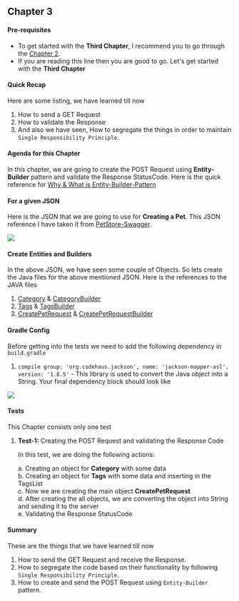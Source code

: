 ## Chapter 3

#### **Pre-requisites**
* To get started with the <b>Third Chapter</b>, I recommend you to go through the [Chapter 2](https://github.com/vinaykumarvvs/api-automation-tutorial/tree/master/src/test/java/Chapters/Chapter02/Chapter02.md).
* If you are reading this line then you are good to go. Let's get started with the <b>Third Chapter</b>

#### **Quick Recap**
Here are some listing, we have learned till now
1. How to send a GET Request
2. How to validate the Response 
3. And also we have seen, How to segregate the things in order to maintain `Single Responsibility Principle`.

#### **Agenda for this Chapter**
In this chapter, we are going to create the POST Request using <b>Entity-Builder</b> pattern and validate the 
Response StatusCode. Here is the quick reference for [Why & What is Entity-Builder-Pattern](https://dzone.com/articles/the-builder-pattern-for-test-classes)

#### **For a given JSON**
Here is the JSON that we are going to use for <b>Creating a Pet</b>. 
This JSON reference I have taken it from [PetStore-Swagger](http://petstore.swagger.io/).

![](https://imgur.com/FPIphmp.png)

#### **Create Entities and Builders** 
In the above JSON, we have seen some couple of Objects. So lets create the 
Java files for the above mentioned JSON. Here is the references to the JAVA files
1. [Category](https://github.com/vinaykumarvvs/api-automation-tutorial/tree/master/src/test/java/entities/requests/Category.java) & [CategoryBuilder](https://github.com/vinaykumarvvs/api-automation-tutorial/tree/master/src/test/java/builders/CategoryBuilder.java)
2. [Tags](https://github.com/vinaykumarvvs/api-automation-tutorial/tree/master/src/test/java/entities/requests/Tags.java) & [TagsBuilder](https://github.com/vinaykumarvvs/api-automation-tutorial/tree/master/src/test/java/builders/TagsBuilder.java)
3. [CreatePetRequest](https://github.com/vinaykumarvvs/api-automation-tutorial/tree/master/src/test/java/entities/requests/CreatePetRequest.java) & [CreatePetRequestBuilder](https://github.com/vinaykumarvvs/api-automation-tutorial/tree/master/src/test/java/builders/CreatePetRequestBuilder.java)

#### **Gradle Config**
Before getting into the tests we need to add the following dependency in `build.gradle`
1. `compile group: 'org.codehaus.jackson', name: 'jackson-mapper-asl', version: '1.8.5'` - This library is used to convert the Java 
object into a String. Your final dependency block should look like

![](https://i.imgur.com/5TxF64T.png)

#### **Tests**
This Chapter consists only one test
1. **Test-1:** Creating the POST Request and validating the Response Code

   In this test, we are doing the following actions:<br/>
   
   a. Creating an object for <b>Category</b> with some data <br/>
   b. Creating an object for <b>Tags</b> with some data and inserting in the TagsList<br/>
   c. Now we are creating the main object <b>CreatePetRequest</b><br/>
   d. After creating the all objects, we are converting the object into String and sending it to the server<br/>
   e. Validating the Response StatusCode<br/>
   
#### **Summary**
These are the things that we have learned till now  
1. How to send the GET Request and receive the Response.
2. How to segregate the code based on their functionality by following `Single Responsibility Principle`.
3. How to create and send the POST Request using `Entity-Builder` pattern.